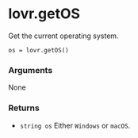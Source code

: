 <!--
category: reference
-->

lovr.getOS
===

Get the current operating system.

    os = lovr.getOS()

### Arguments

None

### Returns

- `string os` Either `Windows` or `macOS`.
